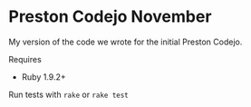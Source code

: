 # Preston Codejo November

My version of the code we wrote for the initial Preston Codejo.

Requires

* Ruby 1.9.2+

Run tests with `rake` or `rake test`
